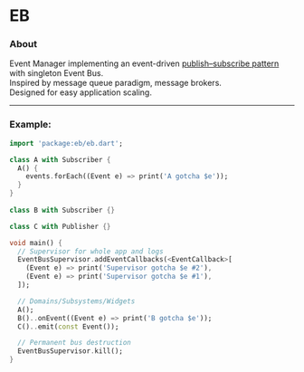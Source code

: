 # EB  
  
  
### About  
Event Manager implementing an event-driven [publish–subscribe pattern](https://en.wikipedia.org/wiki/Publish-subscribe_pattern) with singleton Event Bus.  
Inspired by message queue paradigm, message brokers.  
Designed for easy application scaling.  
  
  
---
  
### Example:  
  
```dart
import 'package:eb/eb.dart';

class A with Subscriber {
  A() {
    events.forEach((Event e) => print('A gotcha $e')); 
  }
}
  
class B with Subscriber {}

class C with Publisher {}

void main() {
  // Supervisor for whole app and logs
  EventBusSupervisor.addEventCallbacks(<EventCallback>[
    (Event e) => print('Supervisor gotcha $e #2'),
    (Event e) => print('Supervisor gotcha $e #1'),
  ]);

  // Domains/Subsystems/Widgets
  A();
  B()..onEvent((Event e) => print('B gotcha $e'));
  C()..emit(const Event());

  // Permanent bus destruction
  EventBusSupervisor.kill();
}  
```  
  
  